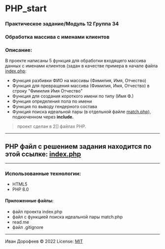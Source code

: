 # PHP_start 
### Практическое задание/Модуль 12 Группа 34
### Обработка массива с именами клиентов
### Описание:
В проекте написаны 5 функция для обработки входящего массива данных с именами клиентов
(задан в качестве примера в начале файла [index.php](/modul12_dz_fio/index.php):
+ Функция разбивки ФИО на массивы (Фимилия, Имя, Отчество)
+ Функция для превращения массива (Фимилия, Имя, Отчество) в строку "Фимилия Имя Отчество"
+ Функция для создания короткого имени по типу (Имя Ф.)
+ Функция определения пола по имени
+ Функция по выводу гендерного состава
+ Функция поиска идеальной пары (в отдельной файле [match.php](/modul12_dz_fio/match.php)), подкюченном через **include.**

> проект сделан в 2[] файлах PHP.


---


## PHP файл c решением задания находится по этой ссылке: [index.php](/modul12_dz_fio/index.php)



---
### Использованные технологии:
+ HTML5
+ PHP 8.0


#### Приложенные файлы:
+ файл проекта index.php
+ файл с функцией поиска идеальной пары match.php
+ read.me
+ файл .gitignore




---
Иван Дорофеев &copy; 2022
License: [MIT](https://mit-license.org/)



